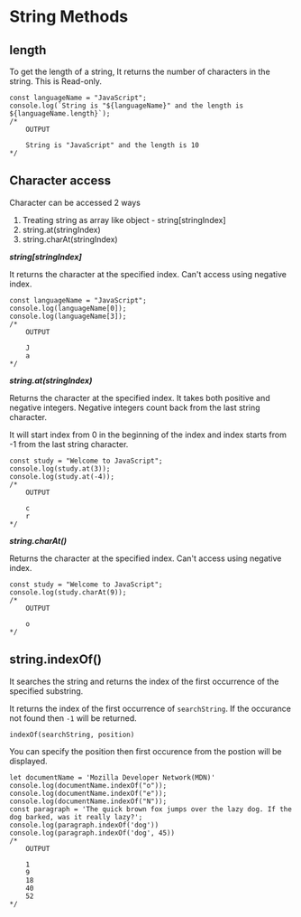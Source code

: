 # String Methods

## length

To get the length of a string, It returns the number of characters in the string. This is Read-only.

```JS
const languageName = "JavaScript";
console.log(`String is "${languageName}" and the length is ${languageName.length}`);
/*
    OUTPUT

    String is "JavaScript" and the length is 10
*/
```

## Character access

Character can be accessed 2 ways

1. Treating string as array like object - string[stringIndex]
2. string.at(stringIndex)
3. string.charAt(stringIndex)

***string[stringIndex]***

It returns the character at the specified index. Can't access using negative index.

```JS
const languageName = "JavaScript";
console.log(languageName[0]);
console.log(languageName[3]);
/*
    OUTPUT

    J
    a
*/
```

***string.at(stringIndex)***

Returns the character at the specified index. It takes both positive and negative integers. Negative integers count back from the last string character.

It will start index from 0 in the beginning of the index and index starts from -1 from the last string character.

```JS
const study = "Welcome to JavaScript";
console.log(study.at(3));
console.log(study.at(-4));
/*
    OUTPUT

    c
    r
*/
```

***string.charAt()***

Returns the character at the specified index. Can't access using negative index.

```JS
const study = "Welcome to JavaScript";
console.log(study.charAt(9));
/*
    OUTPUT

    o
*/
```

## string.indexOf()

It searches the string and returns the index of the first occurrence of the specified substring.

It returns the index of the first occurrence of `searchString`. If the occurance not found then `-1` will be returned.

```JS
indexOf(searchString, position)
```

You can specify the position then first occurence from the postion will be displayed.

```JS
let documentName = 'Mozilla Developer Network(MDN)'
console.log(documentName.indexOf("o"));
console.log(documentName.indexOf("e"));
console.log(documentName.indexOf("N"));
const paragraph = 'The quick brown fox jumps over the lazy dog. If the dog barked, was it really lazy?';
console.log(paragraph.indexOf('dog'))
console.log(paragraph.indexOf('dog', 45))
/*
    OUTPUT

    1
    9
    18
    40
    52
*/
```



<!--
```JS

/*
    OUTPUT

*/
```

 -->